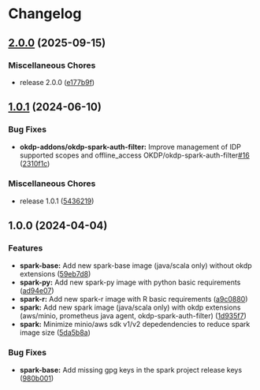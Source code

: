 # Changelog

## [2.0.0](https://github.com/OKDP/spark-images/compare/v1.0.1...v2.0.0) (2025-09-15)


### Miscellaneous Chores

* release 2.0.0 ([e177b9f](https://github.com/OKDP/spark-images/commit/e177b9f7787060013d7fb7043c69a91ba4972da9))

## [1.0.1](https://github.com/OKDP/spark-images/compare/v1.0.0...v1.0.1) (2024-06-10)


### Bug Fixes

* **okdp-addons/okdp-spark-auth-filter:** Improve management of IDP supported scopes and offline_access OKDP/okdp-spark-auth-filter[#16](https://github.com/OKDP/spark-images/issues/16) ([2310f1c](https://github.com/OKDP/spark-images/commit/2310f1c36b2a02c1db4b61d75b4b3bf206fa944e))


### Miscellaneous Chores

* release 1.0.1 ([5436219](https://github.com/OKDP/spark-images/commit/54362192d0b1146d6a01b40fece338bba3f341c0))

## 1.0.0 (2024-04-04)


### Features

* **spark-base:** Add new spark-base image (java/scala only) without okdp extensions ([59eb7d8](https://github.com/OKDP/spark-images/commit/59eb7d8530a79efb0b84396256625c087fc9e25e))
* **spark-py:** Add new spark-py image with python basic requirements ([ad94e07](https://github.com/OKDP/spark-images/commit/ad94e07da550eb00e2228b539d166450ef2e1a4d))
* **spark-r:** Add new spark-r image with R basic requirements ([a9c0880](https://github.com/OKDP/spark-images/commit/a9c0880ebdd7c67c09e4150740bfb0be57a9d9f3))
* **spark:** Add new spark image (java/scala only) with okdp extensions (aws/minio, prometheus java agent, okdp-spark-auth-filter) ([1d935f7](https://github.com/OKDP/spark-images/commit/1d935f744ede3160eba6fb4d05dd8b71e9bed991))
* **spark:** Minimize minio/aws sdk v1/v2 depedendencies to reduce spark image size ([5da5b8a](https://github.com/OKDP/spark-images/commit/5da5b8a734c40d178e35d7981434afc66fc29604))


### Bug Fixes

* **spark-base:** Add missing gpg keys in the spark project release keys ([980b001](https://github.com/OKDP/spark-images/commit/980b0011181f23ed6867b1e4c32489f8904b3543))
